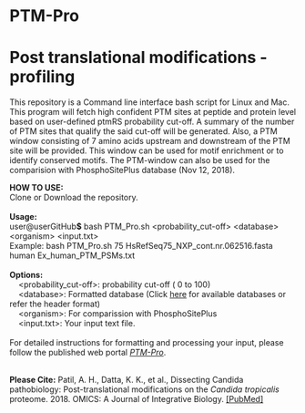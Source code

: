 # PTM-Pro
<strong><h1>Post translational modifications - profiling</h1></strong>

This repository is a Command line interface bash script for Linux and Mac. This program will fetch high confident PTM sites at peptide and protein level based on user-defined ptmRS probability cut-off. A summary of the number of PTM sites that qualify the said cut-off will be generated. Also, a PTM window consisting of 7 amino acids upstream and downstream of the PTM site will be provided. This window can be used for motif enrichment or to identify conserved motifs. The PTM-window can also be used for the comparision with PhosphoSitePlus database (Nov 12, 2018). 

<strong>HOW TO USE:</strong><br>
Clone or Download the repository.<br><br>
  <strong>Usage:</strong> <br>
user@userGitHub<strong>$</strong> bash PTM_Pro.sh \<probability_cut-off> \<database> \<organism> \<input.txt><br>
  Example: bash PTM_Pro.sh 75 HsRefSeq75_NXP_cont.nr.062516.fasta human Ex_human_PTM_PSMs.txt<br><br>
  <strong>Options:</strong><br>
&nbsp;&nbsp;&nbsp;&nbsp;\<probability_cut-off>: probability cut-off ( 0 to 100)<br>
&nbsp;&nbsp;&nbsp;&nbsp;\<database>: Formatted database (Click <a href="http://ptm-pro.inhouseprotocols.com/Databases/">here</a> for available databases or refer the header format)<br>
&nbsp;&nbsp;&nbsp;&nbsp;\<organism>: For comparission with PhosphoSitePlus <br>
&nbsp;&nbsp;&nbsp;&nbsp;\<input.txt>: Your input text file.<br><br>
For detailed instructions for formatting and processing your input, please follow the published web portal <em><a href="http://ptm-pro.inhouseprotocols.com/">PTM-Pro</a></em>. <br><br>

<strong>Please Cite:</strong> Patil, A. H., Datta, K. K., et al., Dissecting Candida pathobiology: Post-translational modifications on the <em>Candida tropicalis</em> proteome. 2018. OMICS: A Journal of Integrative Biology. <a href="https://www.ncbi.nlm.nih.gov/pubmed/30106353">[PubMed]</a>

